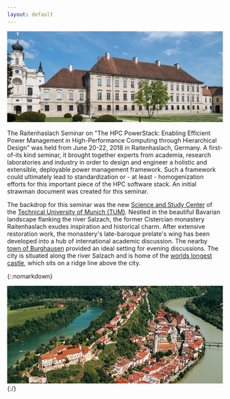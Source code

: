 ```yaml
---
layout: default
---
```


![](venue.jpg)

The Raitenhaslach Seminar on "The HPC PowerStack: Enabling Efficient Power Management in High-Performance Computing through Hierarchical Design" was held from June 20-22, 2018 in Raitenhaslach, Germany. A first-of-its kind seminar, it brought together experts from academia, research laboratories and industry in order to design and engineer a holistic and extensible, deployable power management framework. Such a framework could ultimately lead to standardization or - at least - homogenization efforts for this important piece of the HPC software stack. An initial strawman document was created for this seminar. 


The backdrop for this seminar was the new <a href="https://www.raitenhaslach.tum.de/en/home/">Science and Study Center</a> of the <a href="https://www.tum.de/nc/en/homepage/">Technical University of Munich (TUM)</a>. 
Nestled in the beautiful Bavarian landscape flanking the river Salzach, the former Cistercian monastery Raitenhaslach exudes inspiration and historical charm. After extensive restoration work, the monastery's late-baroque prelate's wing has been developed into a hub of international academic discussion. The nearby <a href="https://www.burghausen.de/">town of Burghausen</a> provided an ideal setting for evening discussions. The city is situated along the river Salzach and is home of the <a href="http://www.burg-burghausen.de/englisch/castle/bedeut.htm">worlds longest castle</a>, which sits on a ridge line above the city.

{::nomarkdown}
<center>
<img src="/burghausen.jpg">
</center>
{:/}
